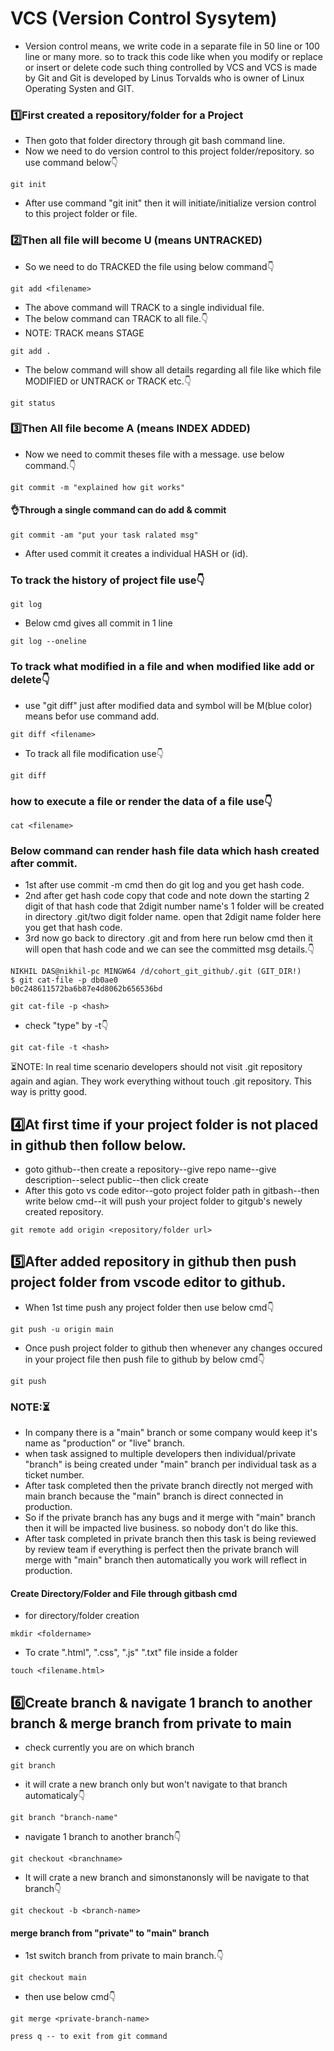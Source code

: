 # VCS (Version Control Sysytem)
- Version control means, we write code in a separate file in 50 line or 100 line or many more. so to track this code like when you modify or replace or insert or delete code such thing controlled by VCS and VCS is made by Git and Git is developed by Linus Torvalds who is owner of Linux Operating Systen and GIT.
### 1️⃣First created a repository/folder for a Project
- Then goto that folder directory through git bash command line.
- Now we need to do version control to this project folder/repository. so use command below👇
```git
git init
```
- After use command "git init" then it will initiate/initialize version control to this project folder or file.

### 2️⃣Then all file will become U (means UNTRACKED)
- So we need to do TRACKED the file using below command👇
```git
git add <filename>
```
- The above command will TRACK to a single individual file.
- The below command can TRACK to all file.👇
- NOTE: TRACK means STAGE
```git
git add .
```
- The below command will show all details regarding all file like which file MODIFIED or UNTRACK or TRACK etc.👇
```git
git status
```
### 3️⃣Then All file become A (means INDEX ADDED)
- Now we need to commit theses file with a message. use below command.👇
```git
git commit -m "explained how git works"
```
#### 👌Through a single command can do add & commit
```git
git commit -am "put your task ralated msg"
```
- After used commit it creates a individual HASH or (id).
### To track the history of project file use👇
```git
git log
```
- Below cmd gives all commit in 1 line
```git
git log --oneline
```
### To track what modified in a file and when modified like add or delete👇
- use "git diff" just after modified data and symbol will be M(blue color) means befor use command add.
```git
git diff <filename>
```
- To track all file modification use👇
```git
git diff
```
### how to execute a file or render the data of a file use👇
```git
cat <filename>
```
### Below command can render hash file data which hash created after commit.
- 1st after use commit -m cmd then do git log and you get hash code.
- 2nd after get hash code copy that code and note down the starting 2 digit of that hash code that 2digit number name's 1 folder will be created in directory .git/two digit folder name. open that 2digit name folder here you get that hash code. 
- 3rd now go back to directory .git and from here run below cmd then it will open that hash code and we can see the committed msg details.👇
```git
NIKHIL DAS@nikhil-pc MINGW64 /d/cohort_git_github/.git (GIT_DIR!)     
$ git cat-file -p db0ae0
b0c248611572ba6b87e4d8062b656536bd
```
```git
git cat-file -p <hash>
```
- check "type" by -t👇
```git
git cat-file -t <hash>
```
⏳NOTE: In real time scenario developers should not visit .git repository again and agian. They work everything without touch .git repository. This way is pritty good.
## 4️⃣At first time if your project folder is not placed in github then follow below.
- goto github--then create a repository--give repo name--give description--select public--then click create
- After this goto vs code editor--goto project folder path in gitbash--then write below cmd--it will push your project folder to gitgub's newely created repository. 
```git
git remote add origin <repository/folder url>
```
## 5️⃣After added repository in github then push project folder from vscode editor to github.
- When 1st time push any project folder then use below cmd👇
```git
git push -u origin main
```
- Once push project folder to github then whenever any changes occured in your project file then push file to github by below cmd👇
```git
git push
```
### NOTE:⏳
- In company there is a "main" branch or some company would keep it's name as "production" or "live" branch.
- when task assigned to multiple developers then individual/private "branch" is being created under "main" branch per individual task as a ticket number.
- After task completed then the private branch directly not merged with main branch because the "main" branch is direct connected in production. 
- So if the private branch has any bugs and it merge with "main" branch then it will be impacted live business. so nobody don't do like this.
- After task completed in private branch then this task is being reviewed by review team if everything is perfect then the private branch will merge with "main" branch then automatically you work will reflect in production.

#### Create Directory/Folder and File through gitbash cmd
- for directory/folder creation
```git
mkdir <foldername>
```
- To crate ".html", ".css", ".js" ".txt" file inside a folder
```git
touch <filename.html>
```
## 6️⃣Create branch & navigate 1 branch to another branch & merge branch from private to main
- check currently you are on which branch
```git
git branch
```
- it will crate a new branch only but won't navigate to that branch automaticaly👇
```git
git branch "branch-name"
```
- navigate 1 branch to another branch👇
```git
git checkout <branchname>
```
- It will crate a new branch and simonstanonsly will be navigate to that branch👇
```git
git checkout -b <branch-name>
```
#### merge branch from "private" to "main" branch
- 1st switch branch from private to main branch.👇
```git
git checkout main
```
- then use below cmd👇
```git
git merge <private-branch-name>
```
```text
press q -- to exit from git command
```






